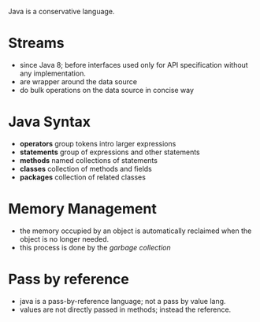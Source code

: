Java is a conservative language.

# Streams
* since Java 8; before interfaces used only for API specification without any implementation.
* are wrapper around the data source
* do bulk operations on the data source in concise way

# Java Syntax
* __operators__ group tokens intro larger expressions
* __statements__ group of expressions and other statements
* __methods__ named collections of statements
* __classes__ collection of methods and fields
* __packages__ collection of related classes

# Memory Management
* the memory occupied by an object is automatically reclaimed when the object is no longer needed.
* this process is done by the _garbage collection_

# Pass by reference
* java is a pass-by-reference language; not a pass by value lang.
* values are not directly passed in methods; instead the reference.
